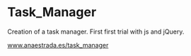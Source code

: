 # Task_Manager
Creation of a task manager. First first trial with js and jQuery.

www.anaestrada.es/task_manager
